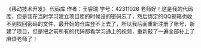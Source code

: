 《移动技术开发》 代码库
作者：王睿瑞 
学号：42311026
老师好！这是我的代码库，但是我在当时学习建立项目库的时候设的密码忘了，然后绑定的QQ邮箱也收不到找回密码的文件，最开始的仓库登不上去了，所以我后面重新注册了账号，新建了项目，但是把之前所有的代码都看学习通上的视频，重新敲了一遍全部补上了麻烦老师了！

